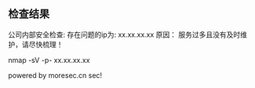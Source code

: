 
## 检查结果

公司内部安全检查:
存在问题的ip为: xx.xx.xx.xx
原因： 服务过多且没有及时维护，请尽快梳理！


nmap -sV -p- xx.xx.xx.xx

powered by moresec.cn sec!
